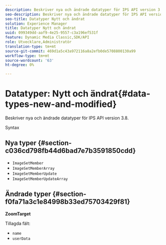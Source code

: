 ```yaml
---
description: Beskriver nya och ändrade datatyper för IPS API version 3.8.
seo-description: Beskriver nya och ändrade datatyper för IPS API version 3.8.
seo-title: Datatyper Nytt och ändrat
solution: Experience Manager
title: Datatyper Nytt och ändrat
uuid: 099349dd-aaf9-4e25-9557-c3a196ef531f
feature: Dynamic Media Classic,SDK/API
role: Utvecklare,Administratör
translation-type: tm+mt
source-git-commit: 469d1a5c43a972116a8a2efb0de5708800130a99
workflow-type: tm+mt
source-wordcount: '63'
ht-degree: 0%

---
```



# Datatyper: Nytt och ändrat{#data-types-new-and-modified}

Beskriver nya och ändrade datatyper för IPS API version 3.8.

Syntax

## Nya typer {#section-c036cd798fb44d6bad7e7b3591850cdd}

* `ImageSetMember`
* `ImageSetMemberArray`
* `ImageSetMemberUpdate`
* `ImageSetMemberUpdateArray`

## Ändrade typer {#section-f0fa71a3c1e84998b33ed75703429f81}

**ZoomTarget**

Tillagda fält:

* `name`
* `userData`

